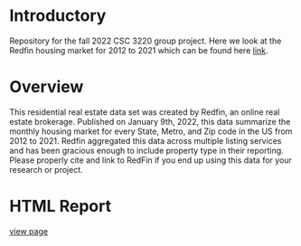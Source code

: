 # Introductory
Repository for the fall 2022 CSC 3220 group project. Here we look at the Redfin housing market for 2012 to 2021 which can be found here [link](https://www.kaggle.com/datasets/thuynyle/redfin-housing-market-data?select=state_market_tracker.tsv000).

# Overview
This residential real estate data set was created by Redfin, an online real estate brokerage. Published on January 9th, 2022, this data summarize the monthly housing market for every State, Metro, and Zip code in the US from 2012 to 2021. Redfin aggregated this data across multiple listing services and has been gracious enough to include property type in their reporting. Please properly cite and link to RedFin if you end up using this data for your research or project.

# HTML Report
[view page](https://htmlpreview.github.io/?https://github.com/Rbbingham/Data-Science-Group-Project/blob/dev/index.html)
